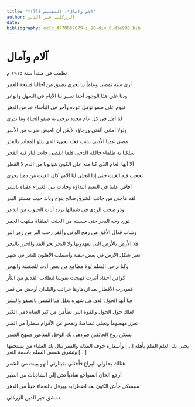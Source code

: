 ```yaml
---
title: "*آلام وآمال*. المقتبس 8(7)"
author: الزركلي, خير الدين
date: 
bibliography: oclc_4770057679-i_90-div_6.d1e986.bib
---
```




#  آلام وآمال 


 نظمت في مبتدأ سنة  ١٩١٥  م 

 أرى سنة تمضي وعاماً بنا يجري   يضيق من آجالنا فسحة العمر  

 ودنا على هذا الوجود أجنةٌ   تسير بنا الأيام في السهل والوعر  

 فيوم على صفو نؤمل عوده   وآخر في البأساء عد من الدهر  

 لنا أمل في كل عام مجدد   ترجي به صفو الحياة وما ندري  

 ولولا أملني ألفتى ورجاؤه   لأيقن أن العيش ضرب من الأسر  

 مضى عمنا الأدنى بذنب فعله   يجيء الذي يتلو المغادر بالعذر  

 سلكنا به ظلماء حالكة الدجى   فلما انقضى حانت لنار قبة ألفجر  

 ألا أيها العام الذي كنا منه   على الكون شؤبوبا من الدم لا القطر  

 تحجب فيه الغيث حتى إذا انجلى   لنا الأمر كان الغيث من دمنا يجري  

 أفاض علينا في النعيم ابتداؤه   وجادت بني الغبراء عقباه بالشر  

 لقد هاجني من جانب الشرق صائح   ينوح وباك حيث مستتر البدر  

 وذو صخب الردى في شمالها   يردد أنات الجنوب من الذعر  

 تورد وجه البحر حتى حسبته   من الجثث الملقاة ملتهب الجمر  

 وشاب قذال الأفق من رهج الوغى   وأقفر رحب البر من زمر البر  

 فلا الأرض بالأرض التي تعهدونها   ولا البحر بحر المد والجزر بالبحر  

 تغير شكل الأرض في بعض حقبة   وأسملت الأهلون للشر في شهر  

 وكنا نرجي السلم لولا مطامع   من بعض أدت للضغينة والهجر  

 كوامن أحقاد أثيرت فهيجت   نفوسا لتطلاب القديم من الثأر  

 فغودرت الأقطار بعد ازدهارها   خرائب والبلدان أوحش من قفر  

 فيا أيها الحول الذي هل شهره   يعلل منا النفس بالصفو والبشر  

 لعلك حول الحول والقوة التي   تطأمن من كبر العتاة ذمي الكبر  

 تعزز مهضوماً وتجلي غضاضةً   وتمحو عن الأقوام سطراً من الضر  

 تسكن روع الجائفين فيزدهى   بك الوجل المذعور مبتهج الصدر  

 يحيى بك العلم الملم بأهله  [...]  وأسفاره خوف المذلة والفقر   ينال بك العلياء من يستحقها  [...]  وتشرق شمس السلم باسمة الثغر 

 هنالك بحلولي اليراع فأختلي   بقيثارتي ألهو ببيت من الشعر  

 أرجع الخان السواجع شادياً   تحن إلي الشاديات من الطير  

 سيسكن جأش الكون بعد اضطرابه   ويرفل بالنعماء حيناً من الدهر  

 دمشق  خير الدين  الزركلي 
